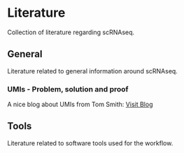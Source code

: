 # Literature

Collection of literature regarding scRNAseq.

## General

Literature related to general information around scRNAseq.

### UMIs - Problem, solution and proof

A nice blog about UMIs from Tom Smith: [Visit Blog](https://cgatoxford.wordpress.com/2015/08/14/unique-molecular-identifiers-the-problem-the-solution-and-the-proof/)



## Tools

Literature related to software tools used for the workflow.
